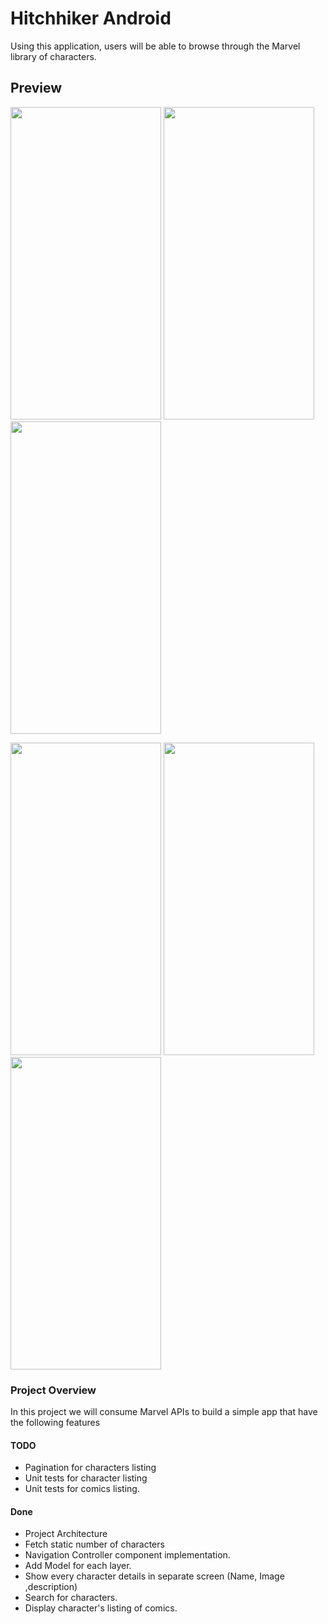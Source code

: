 # Hitchhiker Android 

Using this application, users will be able to browse through the Marvel library of characters.

## Preview 

<img src="https://github.com/swvl/the-hitchhiker-prophecy-android/blob/master/screenshots/device-2020-10-09-231347.png"  width="241" height="500" /> <img src="https://github.com/swvl/the-hitchhiker-prophecy-android/blob/master/screenshots/device-2019-10-20-105043.png"   width="241" height="500" /> <img src="https://github.com/swvl/the-hitchhiker-prophecy-android/blob/master/screenshots/device-2019-10-20-105111.png"  width="241" height="500" />

<img src="https://github.com/swvl/the-hitchhiker-prophecy-android/blob/master/screenshots/device-2019-10-20-115229.png"  width="241" height="500" /> <img src="https://github.com/swvl/the-hitchhiker-prophecy-android/blob/master/screenshots/device-2019-10-20-105211.png"  width="241" height="500" /><img src="https://github.com/swvl/the-hitchhiker-prophecy-android/blob/master/screenshots/device-2019-10-20-105250.png"  width="241" height="500" />


### Project Overview
In this project we will consume Marvel APIs to build a simple app that have the following features

#### TODO 
* Pagination for characters listing  
* Unit tests for character listing 
* Unit tests for comics listing.

#### Done 
* Project Architecture 
* Fetch static number of characters 
* Navigation Controller component implementation. 
* Add Model for each layer.
* Show every character details in separate screen (Name, Image ,description) 
* Search for characters.
* Display character's listing of comics.



 
